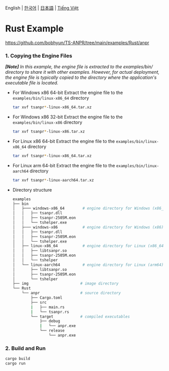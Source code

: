 English | [한국어](doc.i18n/ko-KR/) | [日本語](doc.i18n/ja-JP/) | [Tiếng Việt](doc.i18n/vi-VN/)

# Rust Example

https://github.com/bobhyun/TS-ANPR/tree/main/examples/Rust/anpr

### 1. Copying the Engine Files

_**[Note]** In this example, the engine file is extracted to the examples/bin/ directory to share it with other examples. However, for actual deployment, the engine file is typically copied to the directory where the application's executable file is located._

- For Windows x86 64-bit
  Extract the engine file to the `examples/bin/linux-x86_64` directory
  ```sh
  tar xvf tsanpr*-linux-x86_64.tar.xz
  ```
- For Windows x86 32-bit
  Extract the engine file to the `examples/bin/linux-x86` directory
  ```sh
  tar xvf tsanpr*-linux-x86.tar.xz
  ```
- For Linux x86 64-bit
  Extract the engine file to the `examples/bin/linux-x86_64` directory
  ```sh
  tar xvf tsanpr*-linux-x86_64.tar.xz
  ```
- For Linux arm 64-bit
  Extract the engine file to the `examples/bin/linux-aarch64` directory
  ```sh
  tar xvf tsanpr*-linux-aarch64.tar.xz
  ```
- Directory structure
  ```sh
  examples
  ├── bin
  │   ├─── windows-x86_64        # engine directory for Windows (x86_64)
  │   │   ├── tsanpr.dll
  │   │   ├── tsanpr-2505M.eon
  │   │   └── tshelper.exe
  │   ├─── windows-x86           # engine directory for Windows (x86)
  │   │   ├── tsanpr.dll
  │   │   ├── tsanpr-2505M.eon
  │   │   └── tshelper.exe
  │   ├── linux-x86_64           # engine directory for Linux (x86_64)
  │   │   ├── libtsanpr.so
  │   │   ├── tsanpr-2505M.eon
  │   │   └── tshelper
  │   └── linux-aarch64          # engine directory for Linux (arm64)
  │       ├── libtsanpr.so
  │       ├── tsanpr-2505M.eon
  │       └── tshelper
  ├── img                       # image directory
  └── Rust
      └── anpr                  # source directory
          ├── Cargo.toml
          ├── src
          |   ├── main.rs
          |   └── tsanpr.rs
          └── target            # compiled executables
              ├── debug
              |   └── anpr.exe
              └── release
                  └── anpr.exe
  ```

### 2. Build and Run

```sh
cargo build
cargo run
```
